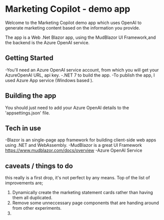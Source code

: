 # Marketing Copilot - demo app

Welcome to the Marketing Copilot demo app which uses OpenAI to generate marketing content based on the information you provide.

The app is a Web .Net Blazor app, using the MudBlazor UI Framework,and the backend is the Azure OpenAI service. 

## Getting Started
-You'll need an Azure OpenAI service account, from which you will get your AzureOpenAI URL, api key.
-.NET 7 to build the app.
-To publish the app, I used Azure App service (Windows based ).

## Building the app
You should just need to add your Azure OpenAI details to the 'appsettings.json' file. 

## Tech in use
-Blazor is an single-page app framework for building client-side web apps using .NET and WebAssembly. 
-MudBlazor is a great UI Framework https://www.mudblazor.com/docs/overview
-Azure OpenAI Service


## caveats / things to do
this really is a first drop, it's not perfect by any means. Top of the list of improvements are;
1. Dynamically create the marketing statement cards rather than having them all duplicated.
2. Remove some unneccessary page components that are handing around from other experiments.
3. 
